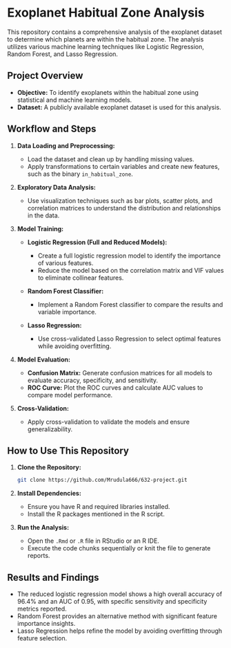# Exoplanet Habitual Zone Analysis

This repository contains a comprehensive analysis of the exoplanet dataset to determine which planets are within the habitual zone. The analysis utilizes various machine learning techniques like Logistic Regression, Random Forest, and Lasso Regression.

## Project Overview

- **Objective:** To identify exoplanets within the habitual zone using statistical and machine learning models.
- **Dataset:** A publicly available exoplanet dataset is used for this analysis.

## Workflow and Steps

1. **Data Loading and Preprocessing:**
    - Load the dataset and clean up by handling missing values.
    - Apply transformations to certain variables and create new features, such as the binary `in_habitual_zone`.

2. **Exploratory Data Analysis:**
    - Use visualization techniques such as bar plots, scatter plots, and correlation matrices to understand the distribution and relationships in the data.

3. **Model Training:**

    - **Logistic Regression (Full and Reduced Models):**
        - Create a full logistic regression model to identify the importance of various features.
        - Reduce the model based on the correlation matrix and VIF values to eliminate collinear features.

    - **Random Forest Classifier:**
        - Implement a Random Forest classifier to compare the results and variable importance.

    - **Lasso Regression:**
        - Use cross-validated Lasso Regression to select optimal features while avoiding overfitting.

4. **Model Evaluation:**
    - **Confusion Matrix:** Generate confusion matrices for all models to evaluate accuracy, specificity, and sensitivity.
    - **ROC Curve:** Plot the ROC curves and calculate AUC values to compare model performance.

5. **Cross-Validation:**
    - Apply cross-validation to validate the models and ensure generalizability.

## How to Use This Repository

1. **Clone the Repository:**
    ```bash
    git clone https://github.com/Mrudula666/632-project.git
    ```
2. **Install Dependencies:**
    - Ensure you have R and required libraries installed.
    - Install the R packages mentioned in the R script.

3. **Run the Analysis:**
    - Open the `.Rmd` or `.R` file in RStudio or an R IDE.
    - Execute the code chunks sequentially or knit the file to generate reports.

## Results and Findings

- The reduced logistic regression model shows a high overall accuracy of 96.4% and an AUC of 0.95, with specific sensitivity and specificity metrics reported.
- Random Forest provides an alternative method with significant feature importance insights.
- Lasso Regression helps refine the model by avoiding overfitting through feature selection.



